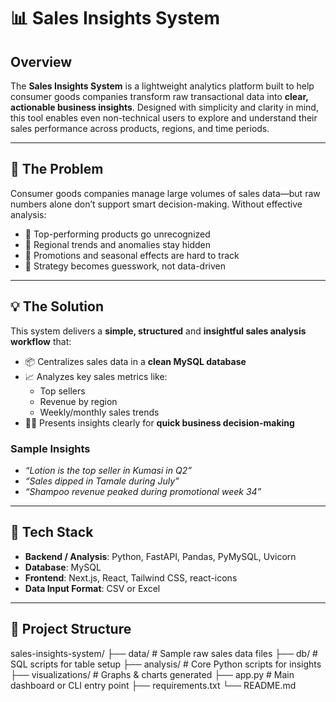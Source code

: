 # 📊 Sales Insights System

## Overview

The **Sales Insights System** is a lightweight analytics platform built to help consumer goods companies transform raw transactional data into **clear, actionable business insights**. Designed with simplicity and clarity in mind, this tool enables even non-technical users to explore and understand their sales performance across products, regions, and time periods.

---

## 🧠 The Problem

Consumer goods companies manage large volumes of sales data—but raw numbers alone don’t support smart decision-making. Without effective analysis:

- 🚫 Top-performing products go unrecognized
- 🚫 Regional trends and anomalies stay hidden
- 🚫 Promotions and seasonal effects are hard to track
- 🚫 Strategy becomes guesswork, not data-driven

---

## 💡 The Solution

This system delivers a **simple, structured** and **insightful sales analysis workflow** that:

- 📦 Centralizes sales data in a **clean MySQL database**
- 📈 Analyzes key sales metrics like:
  - Top sellers
  - Revenue by region
  - Weekly/monthly sales trends
- 🧑‍💼 Presents insights clearly for **quick business decision-making**

### Sample Insights
- *“Lotion is the top seller in Kumasi in Q2”*
- *“Sales dipped in Tamale during July”*
- *“Shampoo revenue peaked during promotional week 34”*

---

## 🔧 Tech Stack

- **Backend / Analysis**: Python, FastAPI, Pandas, PyMySQL, Uvicorn
- **Database**: MySQL
- **Frontend**: Next.js, React, Tailwind CSS, react-icons
- **Data Input Format**: CSV or Excel

---

## 📁 Project Structure
sales-insights-system/
├── data/ # Sample raw sales data files
├── db/ # SQL scripts for table setup
├── analysis/ # Core Python scripts for insights
├── visualizations/ # Graphs & charts generated
├── app.py # Main dashboard or CLI entry point
├── requirements.txt
└── README.md

